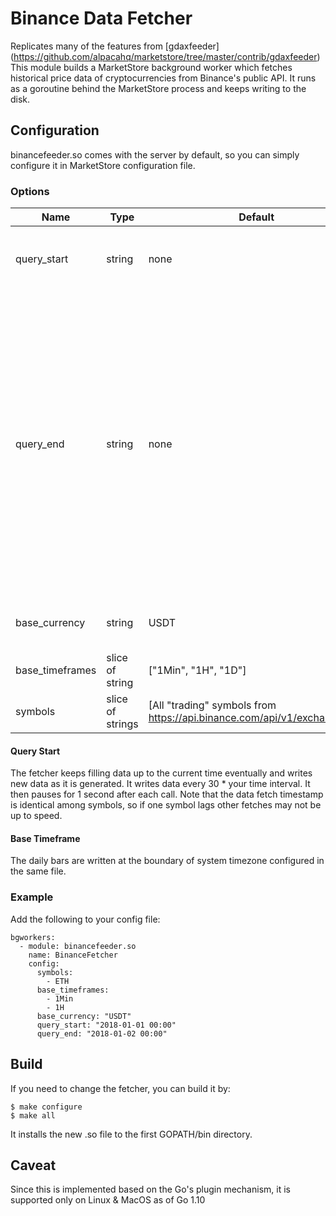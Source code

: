 # Binance Data Fetcher
Replicates many of the features from [gdaxfeeder] (https://github.com/alpacahq/marketstore/tree/master/contrib/gdaxfeeder)
This module builds a MarketStore background worker which fetches historical
price data of cryptocurrencies from Binance's public API.  It runs as a goroutine
behind the MarketStore process and keeps writing to the disk.

## Configuration
binancefeeder.so comes with the server by default, so you can simply configure it
in MarketStore configuration file.

### Options
Name | Type | Default | Description
--- | --- | --- | ---
query_start | string | none | The point in time from which to start fetching price data
query_end | string | none | The point in time from which to end fetching price data. If not set, the binancefeeder will forever grab data. If set, it will end on query_end and continually retrieve "query_end" to "query_end" data since this is a background worker and will forver run in the background.
base_currency | string | USDT | Base currency for symbols. ex: BTC, ETH, USDT
base_timeframes | slice of string | ["1Min", "1H", "1D"] | The bar aggregation durations
symbols | slice of strings | [All "trading" symbols from https://api.binance.com/api/v1/exchangeInfo] | The symbols to retrieve data for

#### Query Start
The fetcher keeps filling data up to the current time eventually and writes new data as it is
generated. It writes data every 30 * your time interval. It then pauses for 1 second after each call. Note that the data fetch timestamp is identical among symbols, so if one symbol lags other fetches may not be
up to speed.

#### Base Timeframe
The daily bars are written at the boundary of system timezone configured in the same file.

### Example
Add the following to your config file:
```
bgworkers:
  - module: binancefeeder.so
    name: BinanceFetcher
    config:
      symbols:
        - ETH
      base_timeframes:
        - 1Min
        - 1H
      base_currency: "USDT"
      query_start: "2018-01-01 00:00"
      query_end: "2018-01-02 00:00"
```


## Build
If you need to change the fetcher, you can build it by:

```
$ make configure
$ make all
```

It installs the new .so file to the first GOPATH/bin directory.


## Caveat
Since this is implemented based on the Go's plugin mechanism, it is supported only
on Linux & MacOS as of Go 1.10
